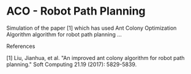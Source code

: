 # ACO - Robot Path Planning
Simulation of the paper [1] which has used Ant Colony Optimization Algorithm algorithm for robot path planning ...

References

[1] Liu, Jianhua, et al. "An improved ant colony algorithm for robot path planning." Soft Computing 21.19 (2017): 5829-5839.
